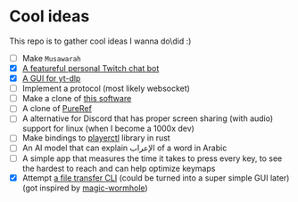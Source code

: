 # Cool ideas
This repo is to gather cool ideas I wanna do\did :)

- [ ] Make ``Musawarah``
- [x] [A featureful personal Twitch chat bot](https://github.com/BKSalman/sadmadbotlad)
- [x] [A GUI for yt-dlp](https://github.com/BKSalman/ytdlp-gui)
- [ ] Implement a protocol (most likely websocket)
- [ ] Make a clone of [this software](https://github.com/SebLague/Digital-Logic-Sim)
- [ ] A clone of [PureRef](https://www.pureref.com/)
- [ ] A alternative for Discord that has proper screen sharing (with audio) support for linux (when I become a 1000x dev)
- [ ] Make bindings to [playerctl](https://github.com/altdesktop/playerctl) library in rust
- [ ] An AI model that can explain الإعراب of a word in Arabic
- [ ] A simple app that measures the time it takes to press every key, to see the hardest to reach and can help optimize keymaps
- [x] Attempt [a file transfer CLI](https://github.com/BKSalman/send_files) (could be turned into a super simple GUI later) (got inspired by [magic-wormhole](https://github.com/magic-wormhole/magic-wormhole))
